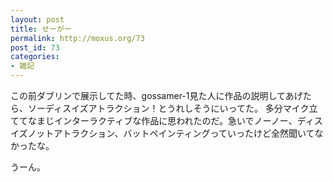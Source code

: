 ```yaml
---
layout: post
title: せーがー
permalink: http://moxus.org/73
post_id: 73
categories: 
- 雑記
---
```


この前ダブリンで展示してた時、gossamer-1見た人に作品の説明してあげたら、ソーディスイズアトラクション！とうれしそうにいってた。
多分マイク立ててなまじインターラクティブな作品に思われたのだ。急いでノーノー、ディスイズノットアトラクション、バットペインティングっていったけど全然聞いてなかったな。

うーん。